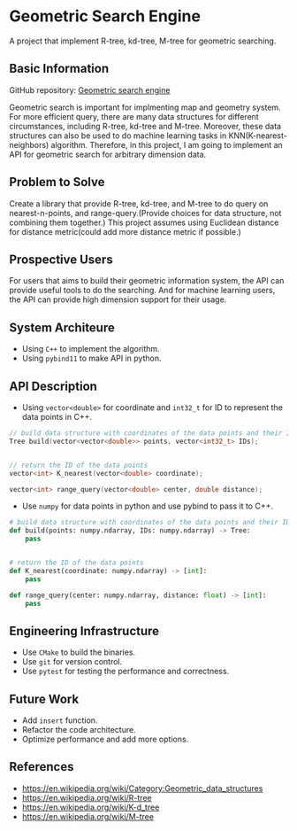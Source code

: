 # Geometric Search Engine

A project that implement R-tree, kd-tree, M-tree for geometric searching.

## Basic Information
GitHub repository: [Geometric search engine](https://github.com/mmi366127/Geometric-Search-Engine)

Geometric search is important for implmenting map and geometry system. For more efficient query, there are many data structures for different circumstances, including R-tree, kd-tree and M-tree. Moreover, these data structures can also be used to do machine learning tasks in KNN(K-nearest-neighbors) algorithm. Therefore, in this project, I am going to implement an API for geometric search for arbitrary dimension data. 

## Problem to Solve

Create a library that provide R-tree, kd-tree, and M-tree to do query on nearest-n-points, and range-query.(Provide choices for data structure, not combining them together.) This project assumes using Euclidean distance for distance metric(could add more distance metric if possible.)

## Prospective Users

For users that aims to build their geometric information system, the API can provide useful tools to do the searching. And for machine learning users, the API can provide high dimension support for their usage.

## System Architeure

- Using ``C++`` to implement the algorithm.
- Using ``pybind11`` to make API in python.


## API Description

- Using ``vector<double>`` for coordinate and ``int32_t`` for ID to represent the data points in C++.

````c++
// build data structure with coordinates of the data points and their IDs.
Tree build(vector<vector<double>> points, vector<int32_t> IDs);


// return the ID of the data points
vector<int> K_nearest(vector<double> coordinate);

vector<int> range_query(vector<double> center, double distance);

````
- Use ``numpy`` for data points in python and use pybind to pass it to C++.

````python
# build data structure with coordinates of the data points and their IDs.
def build(points: numpy.ndarray, IDs: numpy.ndarray) -> Tree:
    pass


# return the ID of the data points
def K_nearest(coordinate: numpy.ndarray) -> [int]:
    pass

def range_query(center: numpy.ndarray, distance: float) -> [int]:
    pass

````

## Engineering Infrastructure

- Use ``CMake`` to build the binaries.
- Use ``git`` for version control.
- Use ``pytest`` for testing the performance and correctness.

## Future Work
- Add ``insert`` function.
- Refactor the code architecture.
- Optimize performance and add more options.


## References

- https://en.wikipedia.org/wiki/Category:Geometric_data_structures
- https://en.wikipedia.org/wiki/R-tree
- https://en.wikipedia.org/wiki/K-d_tree
- https://en.wikipedia.org/wiki/M-tree


